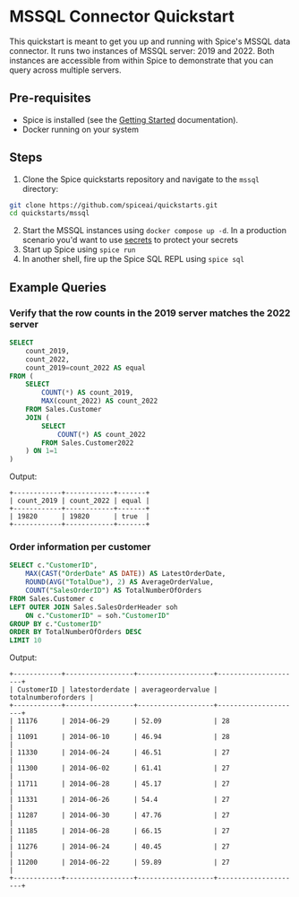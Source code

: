 # MSSQL Connector Quickstart

This quickstart is meant to get you up and running with Spice's MSSQL data connector. It runs two instances of MSSQL server: 2019 and 2022. Both
instances are accessible from within Spice to demonstrate that you can query across multiple servers.

## Pre-requisites

- Spice is installed (see the [Getting Started](https://docs.spiceai.org/getting-started) documentation).
- Docker running on your system

## Steps

1. Clone the Spice quickstarts repository and navigate to the `mssql` directory:
```bash
git clone https://github.com/spiceai/quickstarts.git
cd quickstarts/mssql
```
2. Start the MSSQL instances using `docker compose up -d`. In a production scenario you'd want to use [secrets](https://docs.spiceai.org/components/secret-stores) to protect your secrets
3. Start up Spice using `spice run`
4. In another shell, fire up the Spice SQL REPL using `spice sql`

## Example Queries

### Verify that the row counts in the 2019 server matches the 2022 server

```sql
SELECT 
    count_2019,
    count_2022,
    count_2019=count_2022 AS equal 
FROM (
    SELECT 
        COUNT(*) AS count_2019, 
        MAX(count_2022) AS count_2022 
    FROM Sales.Customer 
    JOIN (
        SELECT 
            COUNT(*) AS count_2022 
        FROM Sales.Customer2022
    ) ON 1=1
)
```

Output:

```shell
+------------+------------+-------+
| count_2019 | count_2022 | equal |
+------------+------------+-------+
| 19820      | 19820      | true  |
+------------+------------+-------+
```

### Order information per customer

```sql
SELECT c."CustomerID", 
    MAX(CAST("OrderDate" AS DATE)) AS LatestOrderDate, 
    ROUND(AVG("TotalDue"), 2) AS AverageOrderValue, 
    COUNT("SalesOrderID") AS TotalNumberOfOrders 
FROM Sales.Customer c
LEFT OUTER JOIN Sales.SalesOrderHeader soh 
    ON c."CustomerID" = soh."CustomerID" 
GROUP BY c."CustomerID" 
ORDER BY TotalNumberOfOrders DESC
LIMIT 10
```

Output:

```shell
+------------+-----------------+-------------------+---------------------+
| CustomerID | latestorderdate | averageordervalue | totalnumberoforders |
+------------+-----------------+-------------------+---------------------+
| 11176      | 2014-06-29      | 52.09             | 28                  |
| 11091      | 2014-06-10      | 46.94             | 28                  |
| 11330      | 2014-06-24      | 46.51             | 27                  |
| 11300      | 2014-06-02      | 61.41             | 27                  |
| 11711      | 2014-06-28      | 45.17             | 27                  |
| 11331      | 2014-06-26      | 54.4              | 27                  |
| 11287      | 2014-06-30      | 47.76             | 27                  |
| 11185      | 2014-06-28      | 66.15             | 27                  |
| 11276      | 2014-06-24      | 40.45             | 27                  |
| 11200      | 2014-06-22      | 59.89             | 27                  |
+------------+-----------------+-------------------+---------------------+
```

